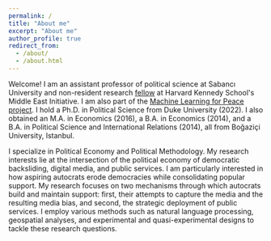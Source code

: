 ```yaml
---
permalink: /
title: "About me"
excerpt: "About me"
author_profile: true
redirect_from: 
  - /about/
  - /about.html
---
```


Welcome! I am an assistant professor of political science at Sabancı University and non-resident research [fellow](https://www.belfercenter.org/person/serkant-adiguzel) at Harvard Kennedy School's Middle East Initiative. I am also part of the [Machine Learning for Peace project](https://web.sas.upenn.edu/mlp-devlab/). I hold a Ph.D. in Political Science from Duke University (2022). I also obtained an M.A. in Economics (2016), a B.A. in Economics (2014), and a B.A. in Political Science and International Relations (2014), all from Boğaziçi University, Istanbul.

I specialize in Political Economy and Political Methodology. My research interests lie at the intersection of the political economy of democratic backsliding, digital media, and public services. I am particularly interested in how aspiring autocrats erode democracies while consolidating popular support. My research focuses on two mechanisms through which autocrats build and maintain support: first, their attempts to capture the media and the resulting media bias, and second, the strategic deployment of public services. I employ various methods such as natural language processing, geospatial analyses, and experimental and quasi-experimental designs to tackle these research questions.

